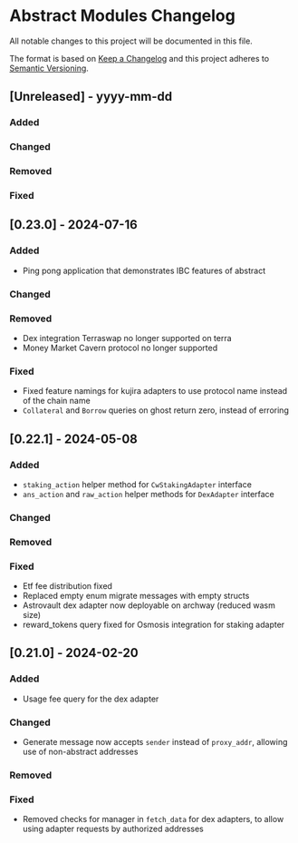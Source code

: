 # Abstract Modules Changelog

All notable changes to this project will be documented in this file.

The format is based on [Keep a Changelog](http://keepachangelog.com/)
and this project adheres to [Semantic Versioning](http://semver.org/).

## [Unreleased] - yyyy-mm-dd

### Added

### Changed

### Removed

### Fixed

## [0.23.0] - 2024-07-16

### Added

- Ping pong application that demonstrates IBC features of abstract

### Changed

### Removed

- Dex integration Terraswap no longer supported on terra
- Money Market Cavern protocol no longer supported

### Fixed

- Fixed feature namings for kujira adapters to use protocol name instead of the chain name
- `Collateral` and `Borrow` queries on ghost return zero, instead of erroring

## [0.22.1] - 2024-05-08

### Added

- `staking_action` helper method for `CwStakingAdapter` interface
- `ans_action` and `raw_action` helper methods for `DexAdapter` interface
  
### Changed

### Removed

### Fixed

- Etf fee distribution fixed
- Replaced empty enum migrate messages with empty structs
- Astrovault dex adapter now deployable on archway (reduced wasm size)
- reward_tokens query fixed for Osmosis integration for staking adapter

## [0.21.0] - 2024-02-20

### Added

- Usage fee query for the dex adapter
  
### Changed

- Generate message now accepts `sender` instead of `proxy_addr`, allowing use of non-abstract addresses

### Removed

### Fixed

- Removed checks for manager in `fetch_data` for dex adapters, to allow using adapter requests by authorized addresses
